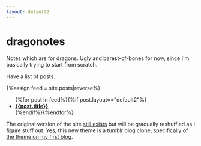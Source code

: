```yaml
---
layout: default2
---
```

# dragonotes

Notes which are for dragons. Ugly and barest-of-bones for now, since I'm basically trying to start from scratch.

Have a list of posts.

{%assign feed = site.posts|reverse%}
<ul>{%for post in feed%}{%if post.layout=="default2"%}
	<li><b><a href="{{post.url}}">{{post.title}}</a></b></li>
{%endif%}{%endfor%}</ul>

The original version of the site [still exists](v1) but will be gradually reshuffled as I figure stuff out. Yes, this new theme is a tumblr blog clone, specifically of [the theme on my first blog](https://archaeoraptor-archive.tumblr.com/post/127184518325/permafrostimpaler-dohmalores-theme-i-had-a).